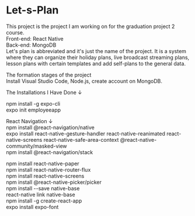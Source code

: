 # Let-s-Plan
This project is the project I am working on for the graduation project 2 course.  
Front-end: React Native  
Back-end: MongoDB  
Let's plan is abbreviated and it's just the name of the project. It is a system where they can organize their holiday plans, live broadcast streaming plans, lesson plans with certain templates and add self-plans to the general data.
  
The formation stages of the project  
Install Visual Studio Code, Node.js, create account on MongoDB.  
  
The Installations I Have Done ↓  
  
npm install -g expo-cli  
expo init employeeapp  

React Navigation ↓  
npm install @react-navigation/native  
expo install react-native-gesture-handler react-native-reanimated react-native-screens react-native-safe-area-context @react-native-community/masked-view  
npm install @react-navigation/stack
  
npm install react-native-paper  
npm install react-native-router-flux  
npm install react-native-screens  
npm install @react-native-picker/picker  
npm install --save native-base  
react-native link native-base  
npm install -g create-react-app  
expo install expo-font
